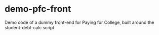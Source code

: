 # demo-pfc-front
Demo code of a dummy front-end for Paying for College, built around the student-debt-calc script
